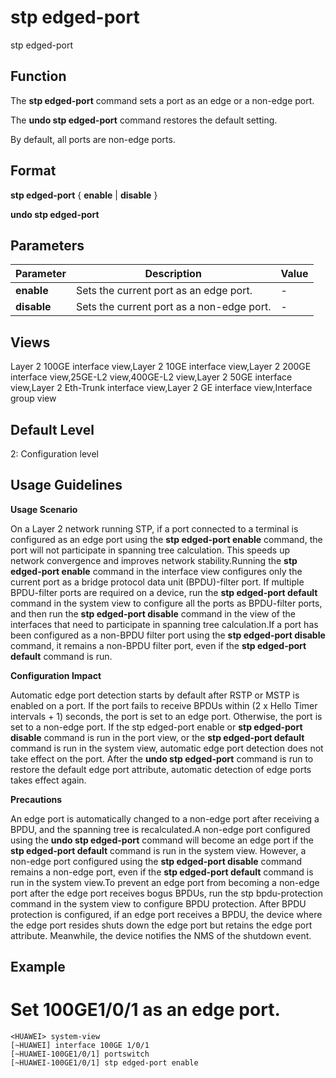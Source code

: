 stp edged-port
==============

stp edged-port

Function
--------



The **stp edged-port** command sets a port as an edge or a non-edge port.

The **undo stp edged-port** command restores the default setting.



By default, all ports are non-edge ports.


Format
------

**stp edged-port** { **enable** | **disable** }

**undo stp edged-port**


Parameters
----------

| Parameter | Description | Value |
| --- | --- | --- |
| **enable** | Sets the current port as an edge port. | - |
| **disable** | Sets the current port as a non-edge port. | - |



Views
-----

Layer 2 100GE interface view,Layer 2 10GE interface view,Layer 2 200GE interface view,25GE-L2 view,400GE-L2 view,Layer 2 50GE interface view,Layer 2 Eth-Trunk interface view,Layer 2 GE interface view,Interface group view


Default Level
-------------

2: Configuration level


Usage Guidelines
----------------

**Usage Scenario**



On a Layer 2 network running STP, if a port connected to a terminal is configured as an edge port using the **stp edged-port enable** command, the port will not participate in spanning tree calculation. This speeds up network convergence and improves network stability.Running the **stp edged-port enable** command in the interface view configures only the current port as a bridge protocol data unit (BPDU)-filter port. If multiple BPDU-filter ports are required on a device, run the **stp edged-port default** command in the system view to configure all the ports as BPDU-filter ports, and then run the **stp edged-port disable** command in the view of the interfaces that need to participate in spanning tree calculation.If a port has been configured as a non-BPDU filter port using the **stp edged-port disable** command, it remains a non-BPDU filter port, even if the **stp edged-port default** command is run.



**Configuration Impact**



Automatic edge port detection starts by default after RSTP or MSTP is enabled on a port. If the port fails to receive BPDUs within (2 x Hello Timer intervals + 1) seconds, the port is set to an edge port. Otherwise, the port is set to a non-edge port. If the stp edged-port enable or **stp edged-port disable** command is run in the port view, or the **stp edged-port default** command is run in the system view, automatic edge port detection does not take effect on the port. After the **undo stp edged-port** command is run to restore the default edge port attribute, automatic detection of edge ports takes effect again.



**Precautions**



An edge port is automatically changed to a non-edge port after receiving a BPDU, and the spanning tree is recalculated.A non-edge port configured using the **undo stp edged-port** command will become an edge port if the **stp edged-port default** command is run in the system view. However, a non-edge port configured using the **stp edged-port disable** command remains a non-edge port, even if the **stp edged-port default** command is run in the system view.To prevent an edge port from becoming a non-edge port after the edge port receives bogus BPDUs, run the stp bpdu-protection command in the system view to configure BPDU protection. After BPDU protection is configured, if an edge port receives a BPDU, the device where the edge port resides shuts down the edge port but retains the edge port attribute. Meanwhile, the device notifies the NMS of the shutdown event.




Example
-------

# Set 100GE1/0/1 as an edge port.
```
<HUAWEI> system-view
[~HUAWEI] interface 100GE 1/0/1
[~HUAWEI-100GE1/0/1] portswitch
[~HUAWEI-100GE1/0/1] stp edged-port enable

```